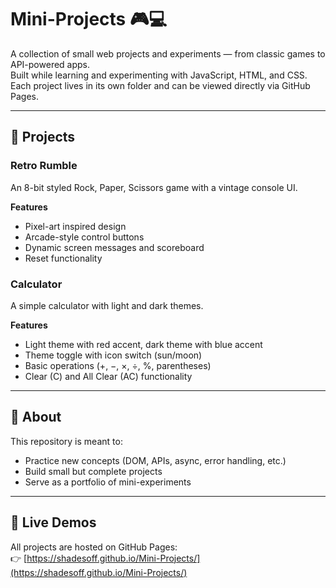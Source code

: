 # Mini-Projects 🎮💻

A collection of small web projects and experiments — from classic games to API-powered apps.  
Built while learning and experimenting with JavaScript, HTML, and CSS.  
Each project lives in its own folder and can be viewed directly via GitHub Pages.

---

## 🚀 Projects

### Retro Rumble
An 8-bit styled Rock, Paper, Scissors game with a vintage console UI.

**Features**
- Pixel-art inspired design
- Arcade-style control buttons
- Dynamic screen messages and scoreboard
- Reset functionality

### Calculator
A simple calculator with light and dark themes.

**Features**
- Light theme with red accent, dark theme with blue accent
- Theme toggle with icon switch (sun/moon)
- Basic operations (+, −, ×, ÷, %, parentheses)
- Clear (C) and All Clear (AC) functionality

---

## 📌 About
This repository is meant to:
- Practice new concepts (DOM, APIs, async, error handling, etc.)
- Build small but complete projects
- Serve as a portfolio of mini-experiments

---

## 🔗 Live Demos
All projects are hosted on GitHub Pages:  
👉 [https://shadesoff.github.io/Mini-Projects/](https://shadesoff.github.io/Mini-Projects/)


